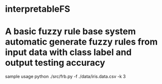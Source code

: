interpretableFS
===============
A basic fuzzy rule base system
automatic generate fuzzy rules from input data with class label
and output testing accuracy
===============
sample usage
python ./src/frb.py -f ./data/iris.data.csv -k 3